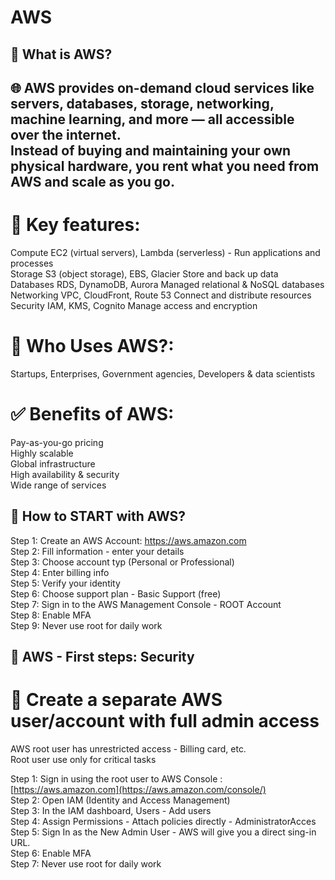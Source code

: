 # AWS

## 📖 What is AWS?

🌐 **AWS** provides on-demand cloud services like servers, databases, storage, networking, machine learning, and more — all accessible over the internet. <br>
Instead of buying and maintaining your own physical hardware, you rent what you need from AWS and scale as you go.
---

# 🧱 Key features:
Compute	EC2 (virtual servers), Lambda (serverless) - Run applications and processes <br>
Storage	S3 (object storage), EBS, Glacier	Store and back up data <br>
Databases	RDS, DynamoDB, Aurora	Managed relational & NoSQL databases <br>
Networking	VPC, CloudFront, Route 53	Connect and distribute resources <br>
Security	IAM, KMS, Cognito	Manage access and encryption <br>

# 📁 Who Uses AWS?:
Startups, Enterprises, Government agencies, Developers & data scientists

# ✅ Benefits of AWS:
Pay-as-you-go pricing  <br>
Highly scalable <br>
Global infrastructure <br>
High availability & security <br>
Wide range of services <br>

## 📝 How to START with AWS?
Step 1: Create an AWS Account: https://aws.amazon.com <br>
Step 2: Fill information - enter your details <br>
Step 3: Choose account typ (Personal or Professional) <br>
Step 4: Enter billing info <br>
Step 5: Verify your identity <br>
Step 6: Choose support plan - Basic Support (free) <br>
Step 7: Sign in to the AWS Management Console - ROOT Account <br>
Step 8: Enable MFA <br>
Step 9: Never use root for daily work <br>

## 📝 AWS - First steps: Security
# 🧱 Create a separate AWS user/account with full admin access 
AWS root user has unrestricted access - Billing card, etc. <br>
Root user use only for critical tasks <br>

Step 1: Sign in using the root user to AWS Console : [https://aws.amazon.com](https://aws.amazon.com/console/) <br>
Step 2: Open IAM (Identity and Access Management) <br>
Step 3: In the IAM dashboard, Users - Add users <br>
Step 4: Assign Permissions - Attach policies directly - AdministratorAcces <br>
Step 5: Sign In as the New Admin User - AWS will give you a direct sing-in URL. <br>
Step 6: Enable MFA <br>
Step 7: Never use root for daily work



